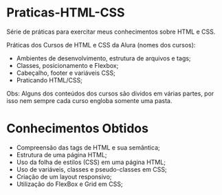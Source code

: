 # Praticas-HTML-CSS
Série de práticas para exercitar meus conhecimentos sobre HTML e CSS.

Práticas dos Cursos de HTML e CSS da Alura (nomes dos cursos):
  - Ambientes de desenvolvimento, estrutura de arquivos e tags;
  - Classes, posicionamento e Flexbox;
  - Cabeçalho, footer e variáveis CSS;
  - Praticando HTML/CSS;

Obs: Alguns dos conteúdos dos cursos são dividos em várias partes, por isso nem sempre cada curso engloba somente uma pasta.

# Conhecimentos Obtidos

- Compreensão das tags de HTML e sua semântica;
- Estrutura de uma página HTML;
- Uso da folha de estilos (CSS) em uma página HTML;
- Uso de variáveis, classes e pseudo-classes em CSS;
- Criação de um layout responsivo;
- Utilização do FlexBox e Grid em CSS;
